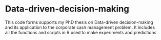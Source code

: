 # Data-driven-decision-making
This code forms supports my PhD thesis on Data-driven decision-making and its application to the corporate cash management problem. It includes all the functions and scripts in R used to make experiments and predictions
